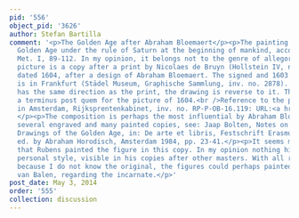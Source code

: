 ```yaml
---
pid: '556'
object_pid: '3626'
author: Stefan Bartilla
comment: '<p>The Golden Age after Abraham Bloemaert</p><p>The painting depicts the
  Golden Age under the rule of Saturn at the beginning of mankind, according Ovid,
  Met. I, 89-112. In my opinion, it belongs not to the genre of allegory, but to mythology.</p><p>The
  picture is a copy after a print by Nicolaes de Bruyn (Hollstein IV, no. 129-1(3)),
  dated 1604, after a design of Abraham Bloemaert. The signed and 1603 dated drawing
  is in Frankfurt (Städel Museum, Graphische Sammlung, inv. no. 2878). The painting
  has the same direction as the print, the drawing is reverse to it. The print provides
  a terminus post quem for the picture of 1604.<br />Reference to the print, by example
  in Amsterdam, Rijksprentenkabinet, inv. no. RP-P-OB-16.119: URL:<a href="http://hdl.handle.net/10934/RM0001.COLLECT.338594">http://hdl.handle.net/10934/RM0001.COLLECT.338594</a>
  </p><p>The composition is perhaps the most influential by Abraham Bloemaert, with
  several engraved and many painted copies, see: Jaap Bolten, Notes on Abraham Bloemaert’s
  Drawings of the Golden Age, in: De arte et libris, Festschrift Erasmus 1934-84,
  ed. by Abraham Horodisch, Amsterdam 1984, pp. 23-41.</p><p>It seems me quite implausible,
  that Rubens painted the figure in this copy. In my opinion nothing hints to his
  personal style, visible in his copies after other masters. With all reservation,
  because I do not know the original, the figures could perhaps painted by Hendrick
  van Balen, regarding the incarnate.</p>'
post_date: May 3, 2014
order: '555'
collection: discussion
---
```

